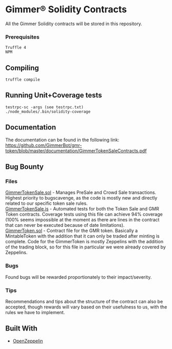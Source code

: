 # Gimmer® Solidity Contracts

All the Gimmer Solidity contracts will be stored in this repository.

### Prerequisites

```
Truffle 4
NPM
```

## Compiling

```
truffle compile
```

## Running Unit+Coverage tests

```
testrpc-sc -args (see testrpc.txt)
./node_modules/.bin/solidity-coverage
```

## Documentation

The documentation can be found in the following link:
https://github.com/GimmerBot/gmr-token/blob/master/documentation/GimmerTokenSaleContracts.pdf

## Bug Bounty

### Files
[GimmerTokenSale.sol](https://github.com/GimmerBot/gmr-token/blob/master/contracts/GimmerTokenSale.sol) - Manages PreSale and Crowd Sale transactions. Highest priority to bugscavenge, as the code is mostly new and directly related to our specific token sale rules.  
[GimmerTokenSale.js](https://github.com/GimmerBot/gmr-token/blob/master/test/GimmerTokenSale.js) - Automated tests for both the Token Sale and GMR Token contracts. Coverage tests using this file can achieve 94% coverage (100% seems impossible at the moment as there are lines in the contract that can never be executed because of date limitations).  
[GimmerToken.sol](https://github.com/GimmerBot/gmr-token/blob/master/contracts/GimmerToken.sol) - Contract file for the GMR token. Basically a MintableToken with the addition that it can only be traded after minting is complete. Code for the GimmerToken is mostly Zeppelins with the addition of the trading block, so for this file in particular we were already covered by Zeppelins.

### Bugs
Found bugs will be rewarded proportionately to their impact/severity.

### Tips
Recommendations and tips about the structure of the contract can also be accepted, though rewards will vary based on their usefulness to us, with the rules we have to implement.

## Built With

* [OpenZeppelin](https://github.com/OpenZeppelin/zeppelin-solidity)
